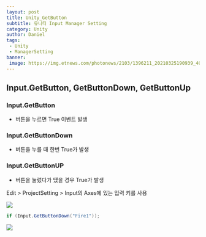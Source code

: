 ```yaml
---
layout: post
title: Unity_GetButton
subtitle: 유니티 Input Manager Setting
category: Unity
author: Daniel
tags: 
 - Unity
 - ManagerSetting
banner:
 image: https://img.etnews.com/photonews/2103/1396211_20210325190939_408_0012.jpg
---
```


Input.GetButton, GetButtonDown, GetButtonUp
--

### Input.GetButton
- 버튼을 누르면 True 이벤트 발생

### Input.GetButtonDown
- 버튼을 누를 때 한번 True가 발생

### Input.GetButtonUP
- 버튼을 눌렀다가 땠을 경우 True가 발생

Edit > ProjectSetting > Input의 Axes에 있는 입력 키를 사용

![](https://i.imgur.com/oLBvUcx.png)

```c#
if (Input.GetButtonDown("Fire1"));
```


![](https://i.imgur.com/Y76dIob.png)

